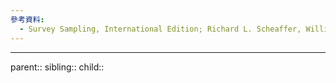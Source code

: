 ```yaml
---
參考資料:
  - Survey Sampling, International Edition; Richard L. Scheaffer, William Mendenhall. III
---
```


- - -
parent::
sibling::
child::